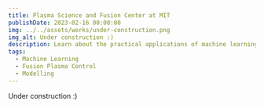 ```yaml
---
title: Plasma Science and Fusion Center at MIT
publishDate: 2023-02-16 00:00:00
img: ../../assets/works/under-construction.png
img_alt: Under construction :)
description: Learn about the practical applications of machine learning in plasma science and contribute to this field through hands-on research and experimentation.
tags:
  - Machine Learning
  - Fusion Plasma Control
  - Modelling
---
```


Under construction :)
